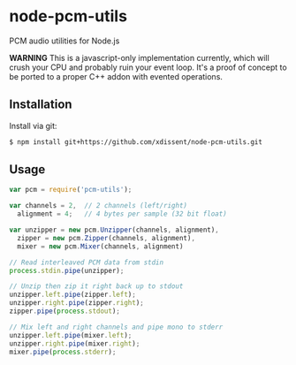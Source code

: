node-pcm-utils
==============

PCM audio utilities for Node.js

**WARNING** This is a javascript-only implementation currently, which will crush your CPU and probably ruin your event loop. It's a proof of concept to be ported to a proper C++ addon with evented operations.


Installation
------------

Install via git:

```sh
$ npm install git+https://github.com/xdissent/node-pcm-utils.git
```


Usage
-----

```js
var pcm = require('pcm-utils');

var channels = 2,  // 2 channels (left/right)
  alignment = 4;   // 4 bytes per sample (32 bit float)

var unzipper = new pcm.Unzipper(channels, alignment),
  zipper = new pcm.Zipper(channels, alignment),
  mixer = new pcm.Mixer(channels, alignment)

// Read interleaved PCM data from stdin
process.stdin.pipe(unzipper);

// Unzip then zip it right back up to stdout
unzipper.left.pipe(zipper.left);
unzipper.right.pipe(zipper.right);
zipper.pipe(process.stdout);

// Mix left and right channels and pipe mono to stderr
unzipper.left.pipe(mixer.left);
unzipper.right.pipe(mixer.right);
mixer.pipe(process.stderr);
```
